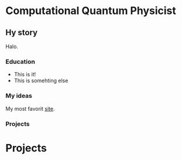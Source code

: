 # Computational Quantum Physicist

## Hy story

Halo.

### Education
- This is it!
- This is somehting else
### My ideas
My most favorit [site]((http://google.com/)).

### Projects

# Projects

